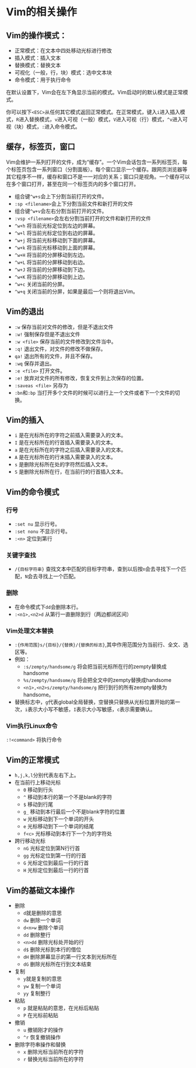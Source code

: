# Vim的相关操作
## Vim的操作模式：
+ 正常模式：在文本中四处移动光标进行修改
+ 插入模式：插入文本
+ 替换模式：替换文本
+ 可视化（一般，行，块）模式：选中文本块
+ 命令模式：用于执行命令

在默认设置下，Vim会在左下角显示当前的模式。Vim启动时的默认模式是正常模式。

你可以按下`<ESC>`从任何其它模式返回正常模式。在正常模式，键入`i`进入插入模式，`R`进入替换模式，`v`进入可视（一般）模式，`V`进入可视（行）模式，`^v`进入可视（块）模式，`:`进入命令模式。

## 缓存，标签页，窗口
Vim会维护一系列打开的文件，成为“缓存”。一个Vim会话包含一系列标签页，每个标签页包含一系列窗口（分割面板）。每个窗口显示一个缓存。跟网页浏览器等其它程序不一样，缓存和窗口不是一一对应的关系；窗口只是视角。一个缓存可以在多个窗口打开，甚至在同一个标签页内的多个窗口打开。

+ 组合键`^w+s`会上下分割当前打开的文件。
+ `:sp <filename>`会上下分割当前文件和新打开的文件<filename>
+ 组合键`^w+v`会左右分割当前打开的文件。
+ `:vsp <filename>`会左右分割当前打开的文件和新打开的文件<filename>
+ `^w+h` 将当前光标定位到左边的屏幕。
+ `^w+l` 将当前光标定位到右边的屏幕。
+ `^w+j` 将当前光标移动到下面的屏幕。
+ `^w+k` 将当前光标移动到上面的屏幕。
+ `^w+H` 将当前的分屏移动到左边。
+ `^w+L` 将当前的分屏移动到右边。
+ `^w+J` 将当前的分屏移动到下边。
+ `^w+K` 将当前的分屏移动到上边。
+ `^w+c` 关闭当前的分屏。
+ `^w+q` 关闭当前的分屏，如果是最后一个则将退出Vim。

## Vim的退出
+ `:w` 保存当前对文件的修改，但是不退出文件
+ `:w!` 强制保存但是不退出文件
+ `:w <file>` 保存当前的文件修改到<file>文件当中。
+ `:q!` 退出文件，对文件的修改不做保存。
+ `qa!` 退出所有的文件，并且不保存。
+ `:wq` 保存并退出。
+ `:e <file>` 打开<file>文件。
+ `:e!` 放弃对文件的所有修改，恢复文件到上次保存的位置。
+ `:saveas <file>` 另存为<file>
+ `:bn`和`:bp` 当打开多个文件的时候可以进行上一个文件或者下一个文件的切换。

## Vim的插入
+ `i` 是在光标所在的字符之前插入需要录入的文本。
+ `I` 是在光标所在的行首插入需要录入的文本。
+ `a` 是在光标所在的字符之后插入需要录入的文本。
+ `A` 是在光标所在的行末插入需要录入的文本。
+ `s` 是删除光标所在处的字符然后插入文本。
+ `S` 是删除光标所在行，在当前行的行首插入文本。

## Vim的命令模式
### 行号
+ `:set nu` 显示行号。
+ `:set nonu` 不显示行号。
+ `:<n>` 定位到第<n>行
### 关键字查找
+ `/{目标字符串}` 查找文本中匹配的目标字符串，查到以后按`n`会去寻找下一个匹配，`N`会去寻找上一个匹配。
### 删除
+ 在命令模式下`dd`会删除本行。
+ `:<n1>,<n2>d` 从第<n1>行一直删除到<n2>行（两边都闭区间）
### Vim处理文本替换
+ `:{作用范围}s/{目标}/{替换}/{替换的标志}`,其中作用范围分为当前行、全文、选区等。
+ 例如：
  + `:s/zempty/handsome/g` 将会把当前光标所在行的zempty替换成handsome
  + `%s/zempty/handsome/g` 将会把全文中的zempty替换成handsome
  + `<n1>,<n2>s/zempty/handsome/g` 把<n1>行到<n2>行的所有zempty替换为handsome。
+ 替换标志中，`g`代表global全局替换，空替换只替换从光标位置开始的第一次，`i`表示大小写不敏感，`I`表示大小写敏感，`c`表示需要确认。
### Vim执行Linux命令
`:!<command>` 将执行<command>命令

## Vim的正常模式
+ `h,j,k,l`分别代表左右下上。
+ 在当前行上移动光标
  + `0` 移动到行头
  + `^` 移动到本行的第一个不是blank的字符
  + `$` 移动到行尾
  + `g_` 移动到本行最后一个不是blank字符的位置
  + `w` 光标移动到下一个单词的开头
  + `e` 光标移动到下一个单词的结尾
  + `f<c>` 光标移动到本行下一个为<c>的字符处
+ 跨行移动光标
  + `nG` 光标定位到第N行行首
  + `gg` 光标定位到第一行的行首
  + `G` 光标定位到最后一行的行首
  + `H` 光标定位到最后一行的行首

## Vim的基础文本操作
+ 删除
  + `d`就是删除的意思
  + `dw` 删除一个单词
  + `d<n>w` 删除<n>个单词
  + `dd` 删除整行
  + `<n>dd` 删除光标处开始的<n>行
  + `d$` 删除光标到本行的借位
  + `dH` 删除屏幕显示的第一行文本到光标所在
  + `dG` 删除光标所在行到文本结束
+ 复制
  + `y`就是复制的意思
  + `yw` 复制一个单词
  + `yy` 复制整行
+ 粘贴
  + `p` 就是粘贴的意思，在光标后粘贴
  + `P` 在光标前粘贴
+ 撤销
  + `u` 撤销刚才的操作
  + `^r` 恢复撤销操作
+ 删除字符串操作和替换
  + `x` 删除光标当前所在的字符
  + `r` 替换光标当前所在的字符